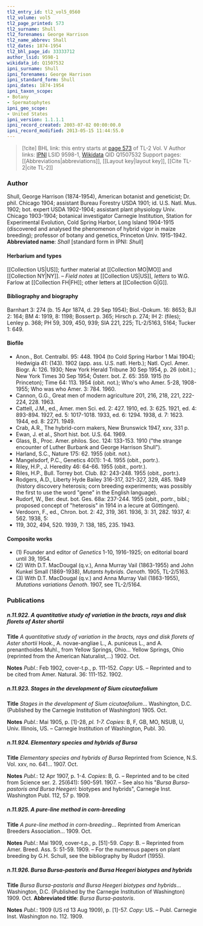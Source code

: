 ```yaml
---
tl2_entry_id: tl2_vol5_0560
tl2_volume: vol5
tl2_page_printed: 573
tl2_surname: Shull
tl2_forenames: George Harrison
tl2_name_abbrev: Shall
tl2_dates: 1874-1954
tl2_bhl_page_id: 33333712
author_lsid: 9598-1
wikidata_id: Q1507532
ipni_surname: Shull
ipni_forenames: George Harrison
ipni_standard_form: Shull
ipni_dates: 1874-1954
ipni_taxon_scope: 
- Botany
- Spermatophytes
ipni_geo_scope: 
- United States
ipni_version: 1.1.1.1
ipni_record_created: 2003-07-02 00:00:00.0
ipni_record_modified: 2013-05-15 11:44:55.0
---
```


> [!cite] BHL link: this entry starts at [page 573](https://www.biodiversitylibrary.org/page/33333712) of TL-2 Vol. V
> Author links: [IPNI](https://www.ipni.org/a/9598-1) LSID 9598-1, [Wikidata](https://www.wikidata.org/wiki/Q1507532) QID Q1507532
> Support pages: [[Abbreviations|abbreviations]], [[Layout key|layout key]], [[Cite TL-2|cite TL-2]]

### Author

Shull, George Harrison (1874-1954), American botanist and geneticist; Dr. phil. Chicago 1904; assistant Bureau Forestry USDA 1901; id. U.S. Natl. Mus. 1902; bot. expert USDA 1902-1904; assistant plant physiology Univ. Chicago 1903-1904; botanical investigator Carnegie Institution, Station for Experimental Evolution, Cold Spring Harbor, Long Island 1904-1915 (discovered and analysed the phenomenon of hybrid vigor in maize breeding); professor of botany and genetics, Princeton Univ. 1915-1942. 
**Abbreviated name**: *Shall* \[standard form in IPNI: *Shull*\]

#### Herbarium and types

[[Collection US|US]]; further material at [[Collection MO|MO]] and [[Collection NY|NY]]. – *Field notes* at [[Collection US|US]], *letters* to W.G. Farlow at [[Collection FH|FH]]; other letters at [[Collection G|G]].

#### Bibliography and biography

Barnhart 3: 274 (b. 15 Apr 1874, d. 29 Sep 1954); Biol.-Dokum. 16: 8653; BJI 2: 164; BM 4: 1919, 8: 1198; Bossert p. 365; Hirsch p. 274; IH 2: (files); Lenley p. 368; PH 59, 309, 450, 939; SIA 221, 225; TL-2/5163, 5164; Tucker 1: 649.

#### Biofile

- Anon., Bot. Centralbl. 95: 448. 1904 (to Cold Spring Harbor 1 Mai 1904); Hedwigia 41: (143). 1902 (app. ass. U.S. natl. Herb.); Natl. Cycl. Amer. Biogr. A: 126. 1930; New York Herald Tribune 30 Sep 1954, p. 26 (obit.).; New York Times 30 Sep 1954; Österr. bot. Z. 65: 359. 1915 (to Princeton); Time 64: 113. 1954 (obit. not.); Who's who Amer. 5-28, 1908-1955; Who was who Amer. 3: 784. 1960.
- Cannon, G.G., Great men of modern agriculture 201, 216, 218, 221, 222-224, 228. 1963.
- Cattell, J.M., ed., Amer. men Sci. ed. 2: 427. 1910, ed. 3: 625. 1921, ed. 4: 893-894. 1927, ed. 5: 1017-1018. 1933, ed. 6: 1294. 1938, d. 7: 1623. 1944, ed. 8: 2271. 1949.
- Crab, A.R., The hybrid-corn makers, New Brunswick 1947, xxv, 331 p.
- Ewan, J. et al., Short hist. bot. U.S. 64. 1969.
- Glass, B., Proc. Amer. philos. Soc. 124: 133-153. 1910 ("the strange encounter of Luther Burbank and George Harrison Shull").
- Harland, S.C., Nature 175: 62. 1955 (obit. not.).
- Mangelsdorf, P.C., Genetics 40(1): 1-4. 1955 (obit., portr.).
- Riley, H.P., J. Heredity 46: 64-66. 1955 (obit., portr.).
- Riles, H.P., Bull. Torrey bot. Club. 82: 243-248. 1955 (obit., portr.).
- Rodgers, A.D., Liberty Hyde Bailey 316-317, 321-327, 329, 485. 1949 (history discovery heterosis; corn breeding experiments; was possibly the first to use the word "gene" in the English language).
- Rudorf, W., Ber. deut. bot. Ges. 68a: 237-244. 1955 (obit., portr., bibl.; proposed concept of "heterosis" in 1914 in a lecure at Göttingen).
- Verdoorn, F., ed., Chron. bot. 2: 42, 319, 361. 1936, 3: 31, 282. 1937, 4: 562. 1938, 5:
- 119, 302, 494, 520. 1939, 7: 138, 185, 235. 1943.

#### Composite works

- (1) Founder and editor of *Genetics* 1-10, 1916-1925; on editorial board until 39, 1954.
- (2) With D.T. MacDougal (q.v.), Anna Murray Vail (1863-1955) and John Kunkel Small (1869-1938), *Mutants hybrids. Oenoth*. 1905, TL-2/5163.
- (3) With D.T. MacDougal (q.v.) and Anna Murray Vail (1863-1955), *Mutations variations Oenoth*. 1907, see TL-2/5164.

### Publications

##### n.11.922. A quantitative study of variation in the bracts, rays and disk florets of Aster shortii

**Title**
*A quantitative study of variation in the bracts, rays and disk florets of Aster shortii* Hook., A. novae-angliae L., A. puniceus L., and A. prenanthoides Muhl., from Yellow Springs, Ohio... Yellow Springs, Ohio (reprinted from the American Naturalist,...) 1902. Oct.

**Notes**
*Publ*.: Feb 1902, cover-t.p., p. 111-152. *Copy*: US. – Reprinted and to be cited from Amer. Natural. 36: 111-152. 1902.

##### n.11.923. Stages in the development of Sium cicutaefolium

**Title**
*Stages in the development of Sium cicutaefolium*... Washington, D.C. (Published by the Carnegie Institution of Washington) 1905. Oct.

**Notes**
*Publ*.: Mai 1905, p. \[1\]-28, *pl. 1-7. Copies*: B, F, GB, MO, NSUB, U, Univ. Illinois, US. – Carnegie Institution of Washington, Publ. 30.

##### n.11.924. Elementary species and hybrids of Bursa

**Title**
*Elementary species and hybrids of Bursa* Reprinted from Science, N.S. Vol. xxv, no. 641... 1907. Oct.

**Notes**
*Publ*.: 12 Apr 1907, p. 1-4. *Copies*: B, G. – Reprinted and to be cited from Science ser. 2. 25(641): 590-591. 1907. – See also his "*Bursa Bursa-pastoris and Bursa Heegeri*: biotypes and hybrids", Carnegie Inst. Washington Publ. 112, 57 p. 1909.

##### n.11.925. A pure-line method in corn-breeding

**Title**
*A pure-line method in corn-breeding*... Reprinted from American Breeders Association... 1909. Oct.

**Notes**
*Publ*.: Mai 1909, cover-t.p., p. \[51\]-59. *Copy*: B. – Reprinted from Amer. Breed. Ass. 5: 51-59. 1909. – For the numerous papers on plant breeding by G.H. Schull, see the bibliography by Rudorf (1955).

##### n.11.926. Bursa Bursa-pastoris and Bursa Heegeri biotypes and hybrids

**Title**
*Bursa Bursa-pastoris and Bursa Heegeri biotypes and hybrids*... Washington, D.C. (Published by the Carnegie Institution of Washington) 1909. Oct.
**Abbreviated title**: *Bursa Bursa-pastoris*.

**Notes**
*Publ*.: 1909 (US rd 13 Aug 1909), p. \[1\]-57. *Copy*: US. – Publ. Carnegie Inst. Washington no. 112. 1909.

